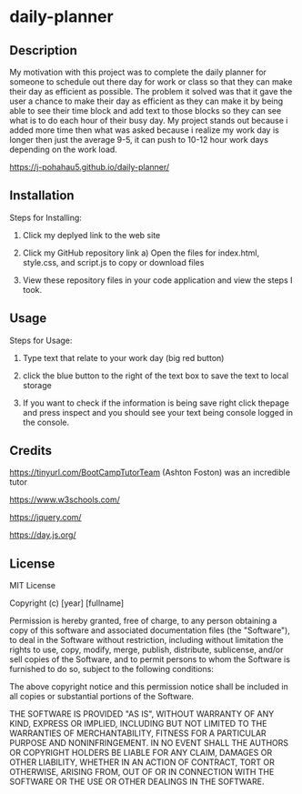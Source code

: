 # daily-planner

## Description 
My motivation with this project was to complete the daily planner for someone to schedule out there day for work or class so that they can make their day as efficient as possible. The problem it solved was that it gave the user a chance to make their day as efficient as they can make it by being able to see their time block and add text to those blocks so they can see  what is to do each hour of their busy day. My project stands out because i added more time then what was asked because i realize my work day is longer then just the average 9-5, it can push to 10-12 hour work days depending on the work load.

https://j-pohahau5.github.io/daily-planner/

## Installation


Steps for Installing:
1) Click my deplyed link to the web site

2) Click my GitHub repository link 
    a) Open the files for index.html, style.css, and script.js to copy or download files

3) View these repository files in your code application and view the steps I took. 


## Usage 

Steps for Usage:
1) Type text that relate to your work day (big red button)

2) click the blue button to the right of the text box to save the text to local storage

3) If you want to check if the information is being save right click thepage and press inspect and you should see your  text being console logged in the console.

## Credits

https://tinyurl.com/BootCampTutorTeam (Ashton Foston) was an incredible tutor

https://www.w3schools.com/ 

https://jquery.com/

https://day.js.org/


## License

MIT License

Copyright (c) [year] [fullname]

Permission is hereby granted, free of charge, to any person obtaining a copy
of this software and associated documentation files (the "Software"), to deal
in the Software without restriction, including without limitation the rights
to use, copy, modify, merge, publish, distribute, sublicense, and/or sell
copies of the Software, and to permit persons to whom the Software is
furnished to do so, subject to the following conditions:

The above copyright notice and this permission notice shall be included in all
copies or substantial portions of the Software.

THE SOFTWARE IS PROVIDED "AS IS", WITHOUT WARRANTY OF ANY KIND, EXPRESS OR
IMPLIED, INCLUDING BUT NOT LIMITED TO THE WARRANTIES OF MERCHANTABILITY,
FITNESS FOR A PARTICULAR PURPOSE AND NONINFRINGEMENT. IN NO EVENT SHALL THE
AUTHORS OR COPYRIGHT HOLDERS BE LIABLE FOR ANY CLAIM, DAMAGES OR OTHER
LIABILITY, WHETHER IN AN ACTION OF CONTRACT, TORT OR OTHERWISE, ARISING FROM,
OUT OF OR IN CONNECTION WITH THE SOFTWARE OR THE USE OR OTHER DEALINGS IN THE
SOFTWARE.